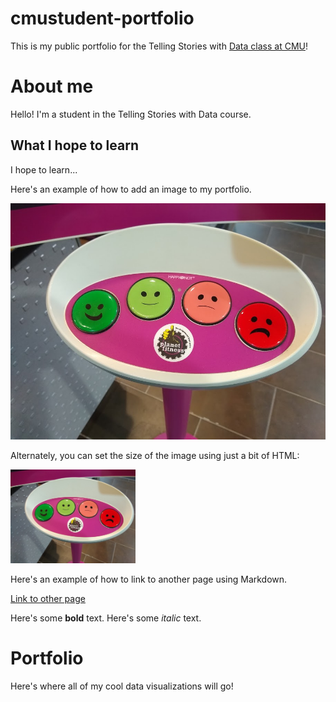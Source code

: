 # cmustudent-portfolio
This is my public portfolio for the Telling Stories with [Data class at CMU](page2.md)!

# About me
Hello!  I'm a student in the Telling Stories with Data course.  

## What I hope to learn
I hope to learn...

Here's an example of how to add an image to my portfolio.  

![Image of Planet Fitness Rating Scale](planet_fitness.jpg)

Alternately, you can set the size of the image using just a bit of HTML: 

<img src="planet_fitness.jpg" width="200"/>

Here's an example of how to link to another page using Markdown.

[Link to other page](page2.md)

Here's some **bold** text.  Here's some *italic* text. 

# Portfolio
Here's where all of my cool data visualizations will go!  

